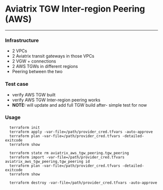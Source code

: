 # Aviatrix TGW Inter-region Peering (AWS)

---

### Infrastructure
- 2 VPCs
- 2 Aviatrix transit gateways in those VPCs
- 2 VGW + connections
- 2 AWS TGWs in different regions
- Peering between the two

### Test case
- verify AWS TGW built
- verify AWS TGW Inter-region peering works
- **NOTE:** will update and add full TGW build after- simple test for now


### Usage
```
  terraform init
  terraform apply -var-file=/path/provider_cred.tfvars -auto-approve
  terraform plan -var-file=/path/provider_cred.tfvars -detailed-exitcode
  terraform show

  terraform state rm aviatrix_aws_tgw_peering.tgw_peering
  terraform import -var-file=/path/provider_cred.tfvars aviatrix_aws_tgw_peering.tgw_peering id
  terraform plan -var-file=/path/provider_cred.tfvars -detailed-exitcode
  terraform show

  terraform destroy -var-file=/path/provider_cred.tfvars -auto-approve
```
